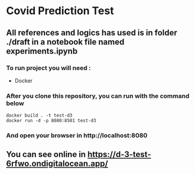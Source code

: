 # Covid Prediction Test

## All references and logics has used is in folder ./draft in a notebook file named experiments.ipynb

### To run project you will need :

* Docker

### After you clone this repository, you can run with the command below

```
docker build . -t test-d3
docker run -d -p 8080:8501 test-d3
```

### And open your browser in http://localhost:8080


## You can see online in https://d-3-test-6rfwo.ondigitalocean.app/
